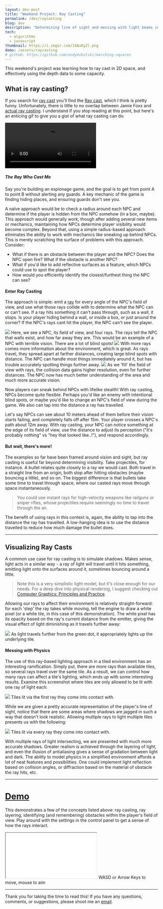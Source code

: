 ```yaml
---
layout: dev-post
title: "Weekend Project: Ray Casting"
permalink: /dev/raycasting
blog: dev
description: "Determining line of sight and messing with light beams in the process."
tech:
  - algorithms
  - javascript
thumbnail: https://i.imgur.com/14AuKyZl.png
demo: /assets/raycasting
# github: https://github.com/andymikulski/marching-squares
---
```


This weekend's project was learning how to ray cast in 2D space, and effectively using the depth data to some capacity.

## What is ray casting?

If you search for [ray cast](https://www.google.com/search?q=ray+cast) you'll find the [Ray cast](http://www.imdb.com/title/tt0350258/fullcredits), which I think is pretty funny. Unfortunately, there is little to no overlap between Jamie Foxx and [actual ray casting](https://en.wikipedia.org/wiki/Ray_casting). I understand if you stop reading at this point, but here's an enticing gif to give you a gist of what ray casting can do:

<video src="https://i.imgur.com/nk4JX2i.mp4" loop controls autoPlay></video>

##### The Ray Who Cast Me

Say you're building an espionage game, and the goal is to get from point A to point B without alerting any guards. A key mechanic of the game is finding hiding places, and ensuring guards don't see you.

A naïve approach would be to check a radius around each NPC and determine if the player is hidden from the NPC somehow (in a box, maybe). This approach would generally work, though after adding several new items or mechanics, maintaining how NPCs determine player visibility would become complex. Beyond that, using a simple radius-based approach eliminates the ability to work with mechanics like sneaking up behind NPCs. This is merely scratching the surface of problems with this approach. Consider: 

- What if there is an obstacle between the player and the NPC? Does the NPC open fire? What if the obstacle is another NPC?
- What if you'd like to add reflective surfaces as a feature, which NPCs could use to spot the player?
- How would you efficiently identify the closest/furthest thing the NPC can see?

#### Enter Ray Casting

The approach is simple: emit a [ray](https://en.wikipedia.org/wiki/Line_(geometry)#Ray) for every angle of the NPC's field of view, and use what those rays collide with to determine what the NPC can or can't see. If a ray hits something it can't pass through, such as a wall, it stops. Is your player hiding behind a wall, or inside a box, or just around the corner? If the NPC's rays cant hit the player, the NPC can't see the player.

<img src="https://i.imgur.com/LWG1FNd.png" />
<label>Here, we see a NPC, its field of view, and four rays. The rays tell the NPC that walls exist, and how far away they are. This would be an example of a NPC with terrible vision. There are a lot of blind spots!</label>

<img src="https://i.imgur.com/NnMKjnT.png" />
<label>With more rays comes more information about the environment, which is great. As rays travel, they spread apart at farther distances, creating large blind spots with distance. The NPC can handle most things immediately around it, but has trouble accurately spotting things further away.</label>


<img src="https://i.imgur.com/skGJ31r.png" />
<label>As we 'fill' the field of view with rays, the collision data gains higher resolution, even for further distances. The NPC now has much better understanding of the area and much more accurate vision.</label>

Now players can sneak behind NPCs with lifelike stealth! With ray casting, NPCs become quite flexible. Perhaps you'd like an enemy with intentional blind spots, or maybe you'd like to change an NPC's field of view during the game. We also can tap into the distance a ray has travelled. 

Let's say NPCs can see about 10 meters ahead of them before their vision starts failing, and completely falls off after 15m. Your player crosses a NPC's path about 12m away. With ray casting, your NPC can notice something at the edge of its field of view, use the distance to adjust its perception ("it's probably nothing" vs "hey that looked like..!"), and respond accordingly. 

#### But wait, there's more!

The examples so far have been framed around vision and sight, but ray casting is useful far beyond determining visibility. Take projectiles, for instance. A bullet relates quite closely to a ray we would cast. Both travel in a straight line from an origin, both stop after hitting obstacles (maybe bouncing a little), and so on. The biggest difference is that bullets take some time to travel through space, where our casted rays move through space instantaneously.

> You could use instant rays for high-velocity weapons like railguns or sniper rifles, whose projectiles require seemingly no time to travel through the air.

The benefit of using rays in this context is, again, the ability to tap into the distance the ray has travelled. A low-hanging idea is to use the distance travelled to reduce how much damage the bullet does.




<!-- Is your user in a box? NPCs would see it as exactly that: a box. This sounds basic, but imagine this: a NPC enters a room with 3-4 boxes, one of which your player is inside. The NPC, unaware of any box hijinks, simply sees the boxes and moves on to the next room. Riveting, I know. Stay with me.

Later, your player ambushes a NPC or two after hiding in some boxes, and the NPCs have now learned to not trust boxes. Now, when NPCs see a box, they could react appropriately. Maybe they check and open each box, or maybe they simply open fire on it. Suddenly, NPCs react dynamically to their environment, even if they have not seen a player nearby recently. 

The end result is more realistic enemies and more dynamic gameplay, simply by changing how your NPCs perceive their environment. Not to mention the performance gains of seeing what's immediately in the NPC's area, versus maintaining lists of boxes, obstructions, interactables, and determining what the NPC is near and can interact with.
-->
<!-- 
> #### B-b-but you could still do that with the radius approach from above!
> Yep, you absolutely could make the above feature work using the simple `use-the-radius-around-the-NPC` approach. But, what happens if there is something between a box and a NPC? Does the NPC shoot the box anyway? Do you attempt to determine if anything is in the way? Ray casting offers a performant and intuitive way of handling these line of sight issues, on top of its other affordances. -->

---

## Visualizing Ray Casts

A common use case for ray casting is to simulate shadows. Makes sense, light acts in a similar way - a ray of light will travel until it hits something, emitting light onto the surfaces around it, sometimes bouncing around a little.

>Note this is a very simplistic light model, but it's close enough for our needs. For a deep dive into physical rendering, I suggest checking out [Computer&nbsp;Graphics:&nbsp;Principles&nbsp;and&nbsp;Practice](https://smile.amazon.com/Computer-Graphics-Principles-Practice-3rd/dp/0321399528).

Allowing our rays to affect their environment is relatively straight-forward: for each 'step' the ray takes while moving, tell the engine to draw a white pixel (or a white tile, in this case of this demonstration). The white pixel has its opacity based on the ray's current distance from the emitter, giving the visual effect of light diminishing as it travels further away:

<img src="https://i.imgur.com/q11eWPP.png" />
<label>As light travels further from the green dot, it appropriately lights up the underlying tile.</label>

#### Messing with Physics

The use of this ray-based lighting approach in a tiled environment has an interesting ramification. Simply put, there are more rays than available tiles, so several rays travel over the same tile. As a result, we can control how many rays can affect a tile's lighting, which ends up with some interesting results. Examine this screenshot where tiles are only allowed to be lit with one ray of light each:

<img src="https://i.imgur.com/TEdjJwP.png" />
<label>Tiles lit via the first ray they come into contact with.</label>

While we are given a pretty accurate representation of the player's line of sight, notice that there are some areas where shadows are jagged in such a way that doesn't look realistic. Allowing multiple rays to light multiple tiles presents us with the following:

<img src="https://i.imgur.com/PVS4Xs8.png" />
<label>Tiles lit via every ray they come into contact with.</label>

With multiple rays of light intersecting, we are presented with much more accurate shadows. Greater realism is achieved through the layering of light, and even the illusion of antialiasing gives a sense of gradation between light and dark. The ability to model physics in a simplified environment affords a lot of neat features and possibilities. One could implement light reflection based on collision angles, or diffraction based on the material of obstacle the ray hits, etc.

---

# [Demo](/assets/raycasting)

This demonstrates a few of the concepts listed above: ray casting, ray layering, identifying (and remembering) obstacles within the player's field of view. Play around with the settings in the control panel to get a sense of how the rays interact.

<iframe src="/assets/raycasting"></iframe>
<label>WASD or Arrow Keys to move, mouse to aim</label>


---

Thank you for taking the time to read this! If you have any questions, comments, or suggestions, please shoot me an [email](mailto:andy.mikulski+dev@gmail.com).
